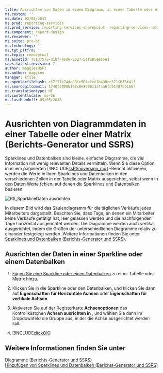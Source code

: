 ```yaml
---
title: Ausrichten von Daten in einem Diagramm, in einer Tabelle oder einer Matrix (Berichts-Generator und SSRS) | Microsoft-Dokumentation
ms.custom: ''
ms.date: 03/03/2017
ms.prod: reporting-services
ms.prod_service: reporting-services-sharepoint, reporting-services-native
ms.component: report-design
ms.reviewer: ''
ms.suite: pro-bi
ms.technology: ''
ms.tgt_pltfrm: ''
ms.topic: conceptual
ms.assetid: 75137575-d1bf-46d6-8527-5afc85eea5e1
caps.latest.revision: 7
author: maggiesMSFT
ms.author: maggies
manager: kfile
ms.openlocfilehash: c67f71e74dc88fe501efe81b498ee571fd36c41f
ms.sourcegitcommit: 1740f3090b168c0e809611a7aa6fd514075616bf
ms.translationtype: HT
ms.contentlocale: de-DE
ms.lasthandoff: 05/03/2018
---
```

# <a name="align-the-data-in-a-chart-in-a-table-or-matrix-report-builder-and-ssrs"></a>Ausrichten von Diagrammdaten in einer Tabelle oder einer Matrix (Berichts-Generator und SSRS)
  Sparklines und Datenbalken sind kleine, einfache Diagramme, die viel Information mit wenig relevanten Details vermitteln. Wenn Sie diese Option in einem paginierten [!INCLUDE[ssRSnoversion_md](../../includes/ssrsnoversion-md.md)] -Bericht aktivieren, werden die Werte in Ihren Sparklines und Datenbalken in den verschiedenen Zellen in der Tabelle oder Matrix ausgerichtet, selbst wenn in den Daten Werte fehlen, auf denen die Sparklines und Datenbalken basieren.  
  
 ![RS_SparklineDaten ausrichten](../../reporting-services/report-design/media/rs-sparklinealigndata.gif "rs_SparklineAlignData")  
  
 In diesem Bild wird das Säulendiagramm für die täglichen Verkäufe jedes Mitarbeiters dargestellt. Beachten Sie, dass Tage, an denen ein Mitarbeiter keine Verkäufe getätigt hat, leer gelassen werden und die nachfolgenden Tage horizontal ausgerichtet werden. Die Diagramme werden auch vertikal ausgerichtet, indem die Größen der unterschiedlichen Diagramme relativ zu einander festgelegt werden. Weitere Informationen finden Sie unter [Sparklines und Datenbalken &#40;Berichts-Generator und SSRS&#41;](../../reporting-services/report-design/sparklines-and-data-bars-report-builder-and-ssrs.md).  
  
## <a name="align-the-data-in-a-sparkline-or-data-bar"></a>Ausrichten der Daten in einer Sparkline oder einem Datenbalken  
  
1.  [Fügen Sie eine Sparkline oder einen Datenbalken](../../reporting-services/report-design/add-sparklines-and-data-bars-report-builder-and-ssrs.md) zu einer Tabelle oder Matrix hinzu.  
  
2. Klicken Sie in die Sparkline oder den Datenbalken, und klicken Sie dann auf **Eigenschaften für Horizontale Achsen** oder **Eigenschaften für vertikale Achsen**.  
  
2.  Aktivieren Sie auf der Registerkarte **Achsenoptionen** das Kontrollkästchen **Achsen ausrichten in** , und wählen Sie dann im Dropdownfeld die Gruppe aus, in der die Achse ausgerichtet werden soll.  
  
3.  [!INCLUDE[clickOK](../../includes/clickok-md.md)]  
  
## <a name="see-also"></a>Weitere Informationen finden Sie unter  
 [Diagramme &#40;Berichts-Generator und SSRS&#41;](../../reporting-services/report-design/charts-report-builder-and-ssrs.md)   
 [Hinzufügen von Sparklines und Datenbalken &#40;Berichts-Generator und SSRS&#41;](../../reporting-services/report-design/add-sparklines-and-data-bars-report-builder-and-ssrs.md)  
  
  

